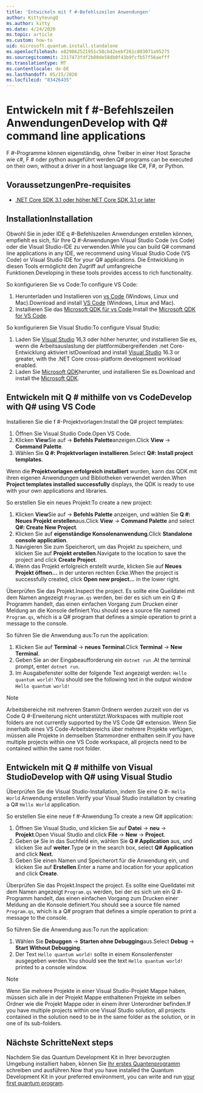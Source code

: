 ```yaml
---
title: 'Entwickeln mit f #-Befehlszeilen Anwendungen'
author: KittyYeungQ
ms.author: kitty
ms.date: 4/24/2020
ms.topic: article
ms.custom: how-to
uid: microsoft.quantum.install.standalone
ms.openlocfilehash: e829862521951c50cb42eebf261c803071a95275
ms.sourcegitcommit: 2317473fdf2b80de58db0f43b9fcfb57f56aefff
ms.translationtype: MT
ms.contentlocale: de-DE
ms.lasthandoff: 05/15/2020
ms.locfileid: "83426435"
---
```

# <a name="develop-with-q-command-line-applications"></a><span data-ttu-id="558b7-102">Entwickeln mit f #-Befehlszeilen Anwendungen</span><span class="sxs-lookup"><span data-stu-id="558b7-102">Develop with Q# command line applications</span></span>

<span data-ttu-id="558b7-103">F #-Programme können eigenständig, ohne Treiber in einer Host Sprache wie c#, F # oder python ausgeführt werden.</span><span class="sxs-lookup"><span data-stu-id="558b7-103">Q# programs can be executed on their own, without a driver in a host language like C#, F#, or Python.</span></span>

## <a name="pre-requisites"></a><span data-ttu-id="558b7-104">Voraussetzungen</span><span class="sxs-lookup"><span data-stu-id="558b7-104">Pre-requisites</span></span>

- [<span data-ttu-id="558b7-105">.NET Core SDK 3.1 oder höher</span><span class="sxs-lookup"><span data-stu-id="558b7-105">.NET Core SDK 3.1 or later</span></span>](https://www.microsoft.com/net/download)

## <a name="installation"></a><span data-ttu-id="558b7-106">Installation</span><span class="sxs-lookup"><span data-stu-id="558b7-106">Installation</span></span>

<span data-ttu-id="558b7-107">Obwohl Sie in jeder IDE q #-Befehlszeilen Anwendungen erstellen können, empfiehlt es sich, für Ihre Q #-Anwendungen Visual Studio Code (vs Code) oder die Visual Studio-IDE zu verwenden.</span><span class="sxs-lookup"><span data-stu-id="558b7-107">While you can build Q# command line applications in any IDE, we recommend using Visual Studio Code (VS Code) or Visual Studio IDE for your Q# applications.</span></span> <span data-ttu-id="558b7-108">Die Entwicklung in diesen Tools ermöglicht den Zugriff auf umfangreiche Funktionen.</span><span class="sxs-lookup"><span data-stu-id="558b7-108">Developing in these tools provides access to rich functionality.</span></span>

<span data-ttu-id="558b7-109">So konfigurieren Sie vs Code:</span><span class="sxs-lookup"><span data-stu-id="558b7-109">To configure VS Code:</span></span>

1. <span data-ttu-id="558b7-110">Herunterladen und Installieren von [vs Code](https://code.visualstudio.com/download) (Windows, Linux und Mac).</span><span class="sxs-lookup"><span data-stu-id="558b7-110">Download and install [VS Code](https://code.visualstudio.com/download) (Windows, Linux and Mac).</span></span>
2. <span data-ttu-id="558b7-111">Installieren Sie das [Microsoft QDK für vs Code](https://marketplace.visualstudio.com/items?itemName=quantum.quantum-devkit-vscode).</span><span class="sxs-lookup"><span data-stu-id="558b7-111">Install the [Microsoft QDK for VS Code](https://marketplace.visualstudio.com/items?itemName=quantum.quantum-devkit-vscode).</span></span>

<span data-ttu-id="558b7-112">So konfigurieren Sie Visual Studio:</span><span class="sxs-lookup"><span data-stu-id="558b7-112">To configure Visual Studio:</span></span>

1. <span data-ttu-id="558b7-113">Laden Sie [Visual Studio](https://visualstudio.microsoft.com/downloads/) 16,3 oder höher herunter, und installieren Sie es, wenn die Arbeitsauslastung der plattformübergreifenden .net Core-Entwicklung aktiviert ist</span><span class="sxs-lookup"><span data-stu-id="558b7-113">Download and install [Visual Studio](https://visualstudio.microsoft.com/downloads/) 16.3 or greater, with the .NET Core cross-platform development workload enabled.</span></span>
2. <span data-ttu-id="558b7-114">Laden Sie [Microsoft QDK](https://marketplace.visualstudio.com/items?itemName=quantum.DevKit)herunter, und installieren Sie es.</span><span class="sxs-lookup"><span data-stu-id="558b7-114">Download and install the [Microsoft QDK](https://marketplace.visualstudio.com/items?itemName=quantum.DevKit).</span></span>


## <a name="develop-with-q-using-vs-code"></a><span data-ttu-id="558b7-115">Entwickeln mit Q # mithilfe von vs Code</span><span class="sxs-lookup"><span data-stu-id="558b7-115">Develop with Q# using VS Code</span></span>

<span data-ttu-id="558b7-116">Installieren Sie die f #-Projektvorlagen:</span><span class="sxs-lookup"><span data-stu-id="558b7-116">Install the Q# project templates:</span></span>

1. <span data-ttu-id="558b7-117">Öffnen Sie Visual Studio Code.</span><span class="sxs-lookup"><span data-stu-id="558b7-117">Open VS Code.</span></span>
2. <span data-ttu-id="558b7-118">Klicken **View**Sie auf  ->  **Befehls Palette**anzeigen.</span><span class="sxs-lookup"><span data-stu-id="558b7-118">Click **View** -> **Command Palette**.</span></span>
3. <span data-ttu-id="558b7-119">Wählen Sie **Q #: Projektvorlagen installieren**.</span><span class="sxs-lookup"><span data-stu-id="558b7-119">Select **Q#: Install project templates**.</span></span>

<span data-ttu-id="558b7-120">Wenn die **Projektvorlagen erfolgreich installiert** wurden, kann das QDK mit ihren eigenen Anwendungen und Bibliotheken verwendet werden.</span><span class="sxs-lookup"><span data-stu-id="558b7-120">When **Project templates installed successfully** displays, the QDK is ready to use with your own applications and libraries.</span></span>

<span data-ttu-id="558b7-121">So erstellen Sie ein neues Projekt:</span><span class="sxs-lookup"><span data-stu-id="558b7-121">To create a new project:</span></span>

1. <span data-ttu-id="558b7-122">Klicken **View**Sie auf  ->  **Befehls Palette** anzeigen, und wählen Sie **Q #: Neues Projekt erstellen**aus.</span><span class="sxs-lookup"><span data-stu-id="558b7-122">Click **View** -> **Command Palette** and select **Q#: Create New Project**.</span></span>
2. <span data-ttu-id="558b7-123">Klicken Sie auf **eigenständige Konsolenanwendung**.</span><span class="sxs-lookup"><span data-stu-id="558b7-123">Click **Standalone console application**.</span></span>
3. <span data-ttu-id="558b7-124">Navigieren Sie zum Speicherort, um das Projekt zu speichern, und klicken Sie auf **Projekt erstellen**.</span><span class="sxs-lookup"><span data-stu-id="558b7-124">Navigate to the location to save the project and click **Create Project**.</span></span>
4. <span data-ttu-id="558b7-125">Wenn das Projekt erfolgreich erstellt wurde, klicken Sie auf **Neues Projekt öffnen...** in der unteren rechten Ecke.</span><span class="sxs-lookup"><span data-stu-id="558b7-125">When the project is successfully created, click **Open new project...** in the lower right.</span></span>
        
<span data-ttu-id="558b7-126">Überprüfen Sie das Projekt.</span><span class="sxs-lookup"><span data-stu-id="558b7-126">Inspect the project.</span></span> <span data-ttu-id="558b7-127">Es sollte eine Quelldatei mit dem Namen angezeigt `Program.qs` werden, bei der es sich um ein Q #-Programm handelt, das einen einfachen Vorgang zum Drucken einer Meldung an die Konsole definiert.</span><span class="sxs-lookup"><span data-stu-id="558b7-127">You should see a source file named `Program.qs`, which is a Q# program that defines a simple operation to print a message to the console.</span></span>

<span data-ttu-id="558b7-128">So führen Sie die Anwendung aus:</span><span class="sxs-lookup"><span data-stu-id="558b7-128">To run the application:</span></span>
1. <span data-ttu-id="558b7-129">Klicken Sie auf **Terminal**  ->  **neues Terminal**.</span><span class="sxs-lookup"><span data-stu-id="558b7-129">Click **Terminal** -> **New Terminal**.</span></span>
2. <span data-ttu-id="558b7-130">Geben Sie an der Eingabeaufforderung ein `dotnet run` .</span><span class="sxs-lookup"><span data-stu-id="558b7-130">At the terminal prompt, enter `dotnet run`.</span></span>
3. <span data-ttu-id="558b7-131">Im Ausgabefenster sollte der folgende Text angezeigt werden: `Hello quantum world!`.</span><span class="sxs-lookup"><span data-stu-id="558b7-131">You should see the following text in the output window `Hello quantum world!`</span></span>


> [!NOTE]
> <span data-ttu-id="558b7-132">Arbeitsbereiche mit mehreren Stamm Ordnern werden zurzeit von der vs Code Q #-Erweiterung nicht unterstützt.</span><span class="sxs-lookup"><span data-stu-id="558b7-132">Workspaces with multiple root folders are not currently supported by the VS Code Q# extension.</span></span> <span data-ttu-id="558b7-133">Wenn Sie innerhalb eines VS Code-Arbeitsbereichs über mehrere Projekte verfügen, müssen alle Projekte in demselben Stammordner enthalten sein.</span><span class="sxs-lookup"><span data-stu-id="558b7-133">If you have multiple projects within one VS Code workspace, all projects need to be contained within the same root folder.</span></span>

## <a name="develop-with-q-using-visual-studio"></a><span data-ttu-id="558b7-134">Entwickeln mit Q # mithilfe von Visual Studio</span><span class="sxs-lookup"><span data-stu-id="558b7-134">Develop with Q# using Visual Studio</span></span>

<span data-ttu-id="558b7-135">Überprüfen Sie die Visual Studio-Installation, indem Sie eine Q #- `Hello World` Anwendung erstellen.</span><span class="sxs-lookup"><span data-stu-id="558b7-135">Verify your Visual Studio installation by creating a Q# `Hello World` application.</span></span>

<span data-ttu-id="558b7-136">So erstellen Sie eine neue f #-Anwendung:</span><span class="sxs-lookup"><span data-stu-id="558b7-136">To create a new Q# application:</span></span>
1. <span data-ttu-id="558b7-137">Öffnen Sie Visual Studio, und klicken Sie auf **Datei**  ->  **neu**  ->  **Projekt**.</span><span class="sxs-lookup"><span data-stu-id="558b7-137">Open Visual Studio and click **File** -> **New** -> **Project**.</span></span>
2. <span data-ttu-id="558b7-138">Geben `Q#` Sie in das Suchfeld ein, wählen Sie **Q # Application** aus, und klicken Sie auf **weiter**.</span><span class="sxs-lookup"><span data-stu-id="558b7-138">Type `Q#` in the search box, select **Q# Application** and click **Next**.</span></span>
3. <span data-ttu-id="558b7-139">Geben Sie einen Namen und Speicherort für die Anwendung ein, und klicken Sie auf **Erstellen**.</span><span class="sxs-lookup"><span data-stu-id="558b7-139">Enter a name and location for your application and click **Create**.</span></span>


<span data-ttu-id="558b7-140">Überprüfen Sie das Projekt.</span><span class="sxs-lookup"><span data-stu-id="558b7-140">Inspect the project.</span></span> <span data-ttu-id="558b7-141">Es sollte eine Quelldatei mit dem Namen angezeigt `Program.qs` werden, bei der es sich um ein Q #-Programm handelt, das einen einfachen Vorgang zum Drucken einer Meldung an die Konsole definiert.</span><span class="sxs-lookup"><span data-stu-id="558b7-141">You should see a source file named `Program.qs`, which is a Q# program that defines a simple operation to print a message to the console.</span></span>

<span data-ttu-id="558b7-142">So führen Sie die Anwendung aus:</span><span class="sxs-lookup"><span data-stu-id="558b7-142">To run the application:</span></span>
1. <span data-ttu-id="558b7-143">Wählen Sie **Debuggen**  ->  **Starten ohne Debugging**aus.</span><span class="sxs-lookup"><span data-stu-id="558b7-143">Select **Debug** -> **Start Without Debugging**.</span></span>
2. <span data-ttu-id="558b7-144">Der Text `Hello quantum world!` sollte in einem Konsolenfenster ausgegeben werden.</span><span class="sxs-lookup"><span data-stu-id="558b7-144">You should see the text `Hello quantum world!` printed to a console window.</span></span>

> [!NOTE]
> <span data-ttu-id="558b7-145">Wenn Sie mehrere Projekte in einer Visual Studio-Projekt Mappe haben, müssen sich alle in der Projekt Mappe enthaltenen Projekte im selben Ordner wie die Projekt Mappe oder in einem ihrer Unterordner befinden.</span><span class="sxs-lookup"><span data-stu-id="558b7-145">If you have multiple projects within one Visual Studio solution, all projects contained in the solution need to be in the same folder as the solution, or in one of its sub-folders.</span></span>  


## <a name="next-steps"></a><span data-ttu-id="558b7-146">Nächste Schritte</span><span class="sxs-lookup"><span data-stu-id="558b7-146">Next steps</span></span>

<span data-ttu-id="558b7-147">Nachdem Sie das Quantum Development Kit in Ihrer bevorzugten Umgebung installiert haben, können Sie [Ihr erstes Quantenprogramm](xref:microsoft.quantum.quickstarts.qrng) schreiben und ausführen.</span><span class="sxs-lookup"><span data-stu-id="558b7-147">Now that you have installed the Quantum Development Kit in your preferred environment, you can write and run [your first quantum program](xref:microsoft.quantum.quickstarts.qrng).</span></span>
